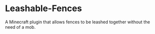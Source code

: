 # Leashable-Fences
A Minecraft plugin that allows fences to be leashed together without the need of a mob.
